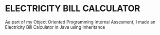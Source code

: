 # ELECTRICITY BILL CALCULATOR
Aa part of my Object Oriented Programming Internal Assesment, I made an Electricity Bill Calculator in Java using Inheritance
